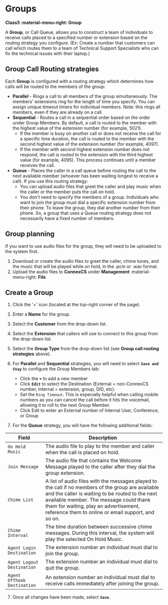 # Groups
**Class5 :material-menu-right: Group**

A **Group**, or Call Queue, allows you to construct a team of individuals to receive calls placed to a specified number or extension based on the routing strategy you configure. (Ex: Create a number that customers can call which routes them to a team of Technical Support Specialists who can fix the technical issues with their laptop.)

## Group Call Routing strategies
Each **Group** is configured with a routing strategy which determines how calls will be routed to the members of the group:

* **Parallel** - Rings a call to all members of the group simultaneously. The members' extensions ring for the length of time you specify. You can assign unique timeout timers for individual members. Note: this rings all members, even if they are already on a call. 
* **Sequential** - Routes a call in a sequential order based on the order under Group Members.  By default, a call is routed to the member with the highest value of the extension number (for example, 5021).
    * If the member is busy on another call or does not receive the call for a specific time duration, the call is routed to the member with the second highest value of the extension number (for example, 4097). 
    * If the member with second highest extension number does not respond, the call is routed to the extension with the third highest value (for example, 4095). This process continues until a member receives the call. 
* **Queue** - Places the caller in a call queue before routing the call to the next available member (whoever has been waiting longest to receive a call). If you use this routing strategy:
    * You can upload audio files that greet the caller and play music when the caller or the member puts the call on hold.
    * You don't need to specify the members of a group. Individuals who want to join the group must dial a specific extension number from their phone. To leave the group, they dial another number from their phone. So, a group that uses a Queue routing strategy does not necessarily have a fixed number of members. 

## Group planning 
If you want to use audio files for the group, they will need to be uploaded to the system first. 
    
1. Download or create the audio files to greet the caller, chime tunes, and the music that will be played while on hold, in the .pcm or .wav format.
2. Upload the audio files to **ConnexCS** under **Management** :material-menu-right: **File**.

## Create a Group

1. Click the '+' icon (located at the top-right corner of the page).
2. Enter a **Name** for the group.
3. Select the **Customer** from the drop-down list.
4. Select the **Extension** that callers will use to connect to this group from the drop-down list.
5. Select the **Group Type** from the drop-down list (see **Group call routing strategies** above).
6. For **Parallel** and **Sequential** strategies, you will need to select **`Save and Stay`** to configure the Group Members tab: 

    * Click the **`+`** to add a new member
    * Click **`Edit`** to select the Destination (External = non-ConnexCS number, Internal = extension, group, DID, etc). 
    + Set the `Ring Timeout`. This is especially helpful when calling mobile numbers as you can cancel the call before it hits the voicemail, allowing it to roll to the next Group Member.
    * Click Edit to enter an External number of Internal User, Conference, or Group
    
6. For the **Queue** strategy, you will have the following additional fields:

|Field   |Description|
|--------|----------------------|
|`On Hold Music` |The audio file to play to the member and caller when the call is placed on hold.|
|`Join Message` |The audio file that contains the Welcome Message played to the caller after they dial the group extension.|
|`Chime List` |A list of audio files with the messages played to the call if no members of the group are available and the caller is waiting to be routed to the next available member. The message could thank them for waiting, play an advertisement, reference them to online or email support, and so on.|
|`Chime Interval` |The time duration between successive chime messages. During this interval, the system will play the selected On Hold Music.|
|`Agent Login Destination` |The extension number an individual must dial to join the group.|
|`Agent Logout Destination` |The extension number an individual must dial to quit the group.|
|`Agent Offhook Destination` |An extension number an individual must dial to receive calls immediately after joining the group.|

7. Once all changes have been made, select **`Save`**. 
